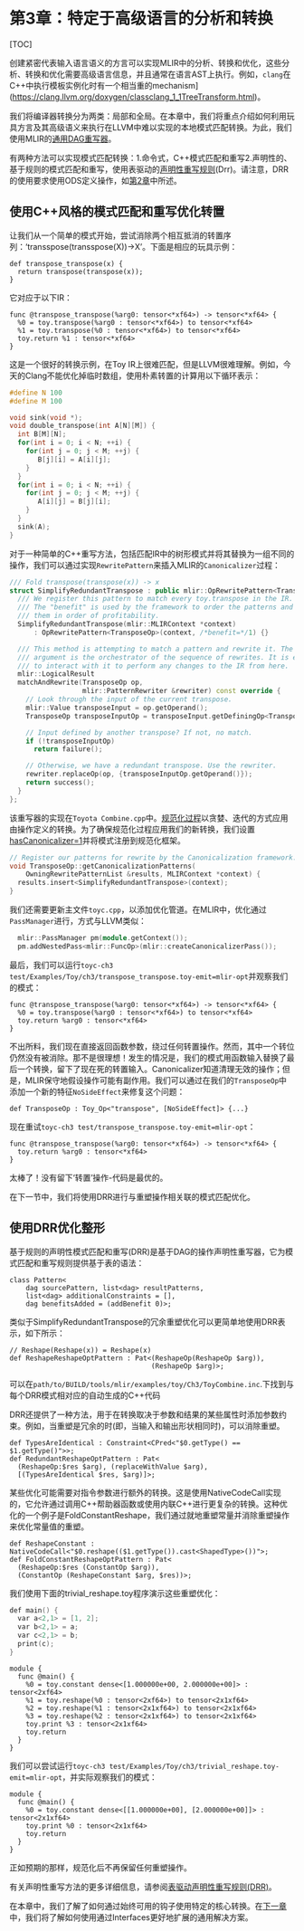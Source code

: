 # 第3章：特定于高级语言的分析和转换

[TOC]

创建紧密代表输入语言语义的方言可以实现MLIR中的分析、转换和优化，这些分析、转换和优化需要高级语言信息，并且通常在语言AST上执行。例如，`clang`在C++中执行模板实例化时有一个相当重的mechanism](https://clang.llvm.org/doxygen/classclang_1_1TreeTransform.html)。

我们将编译器转换分为两类：局部和全局。在本章中，我们将重点介绍如何利用玩具方言及其高级语义来执行在LLVM中难以实现的本地模式匹配转换。为此，我们使用MLIR的[通用DAG重写器](../../PatternRewriter.md)。

有两种方法可以实现模式匹配转换：1.命令式，C++模式匹配和重写2.声明性的、基于规则的模式匹配和重写，使用表驱动的[声明性重写规则](../../DeclarativeRewrites.md)(Drr)。请注意，DRR的使用要求使用ODS定义操作，如[第2章](CH-2.md)中所述。

## 使用C++风格的模式匹配和重写优化转置

让我们从一个简单的模式开始，尝试消除两个相互抵消的转置序列：‘transspose(transspose(X))->X’。下面是相应的玩具示例：

```toy
def transpose_transpose(x) {
  return transpose(transpose(x));
}
```

它对应于以下IR：

```mlir
func @transpose_transpose(%arg0: tensor<*xf64>) -> tensor<*xf64> {
  %0 = toy.transpose(%arg0 : tensor<*xf64>) to tensor<*xf64>
  %1 = toy.transpose(%0 : tensor<*xf64>) to tensor<*xf64>
  toy.return %1 : tensor<*xf64>
}
```

这是一个很好的转换示例，在Toy IR上很难匹配，但是LLVM很难理解。例如，今天的Clang不能优化掉临时数组，使用朴素转置的计算用以下循环表示：

```c++
#define N 100
#define M 100

void sink(void *);
void double_transpose(int A[N][M]) {
  int B[M][N];
  for(int i = 0; i < N; ++i) {
    for(int j = 0; j < M; ++j) {
       B[j][i] = A[i][j];
    }
  }
  for(int i = 0; i < N; ++i) {
    for(int j = 0; j < M; ++j) {
       A[i][j] = B[j][i];
    }
  }
  sink(A);
}
```

对于一种简单的C++重写方法，包括匹配IR中的树形模式并将其替换为一组不同的操作，我们可以通过实现`RewritePattern`来插入MLIR的`Canonicalizer`过程：

```c++
/// Fold transpose(transpose(x)) -> x
struct SimplifyRedundantTranspose : public mlir::OpRewritePattern<TransposeOp> {
  /// We register this pattern to match every toy.transpose in the IR.
  /// The "benefit" is used by the framework to order the patterns and process
  /// them in order of profitability.
  SimplifyRedundantTranspose(mlir::MLIRContext *context)
      : OpRewritePattern<TransposeOp>(context, /*benefit=*/1) {}

  /// This method is attempting to match a pattern and rewrite it. The rewriter
  /// argument is the orchestrator of the sequence of rewrites. It is expected
  /// to interact with it to perform any changes to the IR from here.
  mlir::LogicalResult
  matchAndRewrite(TransposeOp op,
                  mlir::PatternRewriter &rewriter) const override {
    // Look through the input of the current transpose.
    mlir::Value transposeInput = op.getOperand();
    TransposeOp transposeInputOp = transposeInput.getDefiningOp<TransposeOp>();

    // Input defined by another transpose? If not, no match.
    if (!transposeInputOp)
      return failure();

    // Otherwise, we have a redundant transpose. Use the rewriter.
    rewriter.replaceOp(op, {transposeInputOp.getOperand()});
    return success();
  }
};
```

该重写器的实现在`Toyota Combine.cpp`中。[规范化过程](../../Canonicalization.md)以贪婪、迭代的方式应用由操作定义的转换。为了确保规范化过程应用我们的新转换，我们设置[hasCanonicalizer=1](../../OpDefinitions.md#hascanonicalizer)并将模式注册到规范化框架。

```c++
// Register our patterns for rewrite by the Canonicalization framework.
void TransposeOp::getCanonicalizationPatterns(
    OwningRewritePatternList &results, MLIRContext *context) {
  results.insert<SimplifyRedundantTranspose>(context);
}
```

我们还需要更新主文件`toyc.cpp`，以添加优化管道。在MLIR中，优化通过`PassManager`进行，方式与LLVM类似：

```c++
  mlir::PassManager pm(module.getContext());
  pm.addNestedPass<mlir::FuncOp>(mlir::createCanonicalizerPass());
```

最后，我们可以运行`toyc-ch3 test/Examples/Toy/ch3/transpose_transpose.toy-emit=mlir-opt`并观察我们的模式：

```mlir
func @transpose_transpose(%arg0: tensor<*xf64>) -> tensor<*xf64> {
  %0 = toy.transpose(%arg0 : tensor<*xf64>) to tensor<*xf64>
  toy.return %arg0 : tensor<*xf64>
}
```

不出所料，我们现在直接返回函数参数，绕过任何转置操作。然而，其中一个转位仍然没有被消除。那不是很理想！发生的情况是，我们的模式用函数输入替换了最后一个转换，留下了现在死的转置输入。Canonicalizer知道清理无效的操作；但是，MLIR保守地假设操作可能有副作用。我们可以通过在我们的`TransposeOp`中添加一个新的特征`NoSideEffect`来修复这个问题：

```tablegen
def TransposeOp : Toy_Op<"transpose", [NoSideEffect]> {...}
```

现在重试`toyc-ch3 test/transpose_transpose.toy-emit=mlir-opt`：

```mlir
func @transpose_transpose(%arg0: tensor<*xf64>) -> tensor<*xf64> {
  toy.return %arg0 : tensor<*xf64>
}
```

太棒了！没有留下‘转置’操作-代码是最优的。

在下一节中，我们将使用DRR进行与重塑操作相关联的模式匹配优化。

## 使用DRR优化整形

基于规则的声明性模式匹配和重写(DRR)是基于DAG的操作声明性重写器，它为模式匹配和重写规则提供基于表的语法：

```tablegen
class Pattern<
    dag sourcePattern, list<dag> resultPatterns,
    list<dag> additionalConstraints = [],
    dag benefitsAdded = (addBenefit 0)>;
```

类似于SimplifyRedundantTranspose的冗余重塑优化可以更简单地使用DRR表示，如下所示：

```tablegen
// Reshape(Reshape(x)) = Reshape(x)
def ReshapeReshapeOptPattern : Pat<(ReshapeOp(ReshapeOp $arg)),
                                   (ReshapeOp $arg)>;
```

可以在`path/to/BUILD/tools/mlir/examples/toy/Ch3/ToyCombine.inc`.下找到与每个DRR模式相对应的自动生成的C++代码

DRR还提供了一种方法，用于在转换取决于参数和结果的某些属性时添加参数约束。例如，当重塑是冗余的时(即，当输入和输出形状相同时)，可以消除重塑。

```tablegen
def TypesAreIdentical : Constraint<CPred<"$0.getType() == $1.getType()">>;
def RedundantReshapeOptPattern : Pat<
  (ReshapeOp:$res $arg), (replaceWithValue $arg),
  [(TypesAreIdentical $res, $arg)]>;
```

某些优化可能需要对指令参数进行额外的转换。这是使用NativeCodeCall实现的，它允许通过调用C++帮助器函数或使用内联C++进行更复杂的转换。这种优化的一个例子是FoldConstantReshape，我们通过就地重塑常量并消除重塑操作来优化常量值的重塑。

```tablegen
def ReshapeConstant : NativeCodeCall<"$0.reshape(($1.getType()).cast<ShapedType>())">;
def FoldConstantReshapeOptPattern : Pat<
  (ReshapeOp:$res (ConstantOp $arg)),
  (ConstantOp (ReshapeConstant $arg, $res))>;
```

我们使用下面的trivial_reshape.toy程序演示这些重塑优化：

```c++
def main() {
  var a<2,1> = [1, 2];
  var b<2,1> = a;
  var c<2,1> = b;
  print(c);
}
```

```mlir
module {
  func @main() {
    %0 = toy.constant dense<[1.000000e+00, 2.000000e+00]> : tensor<2xf64>
    %1 = toy.reshape(%0 : tensor<2xf64>) to tensor<2x1xf64>
    %2 = toy.reshape(%1 : tensor<2x1xf64>) to tensor<2x1xf64>
    %3 = toy.reshape(%2 : tensor<2x1xf64>) to tensor<2x1xf64>
    toy.print %3 : tensor<2x1xf64>
    toy.return
  }
}
```

我们可以尝试运行`toyc-ch3 test/Examples/Toy/ch3/trivial_reshape.toy-emit=mlir-opt`，并实际观察我们的模式：

```mlir
module {
  func @main() {
    %0 = toy.constant dense<[[1.000000e+00], [2.000000e+00]]> : tensor<2x1xf64>
    toy.print %0 : tensor<2x1xf64>
    toy.return
  }
}
```

正如预期的那样，规范化后不再保留任何重塑操作。

有关声明性重写方法的更多详细信息，请参阅[表驱动声明性重写规则(DRR)](../../DeclarativeRewrites.md)。

在本章中，我们了解了如何通过始终可用的钩子使用特定的核心转换。在[下一章](CH-4.md)中，我们将了解如何使用通过Interfaces更好地扩展的通用解决方案。

